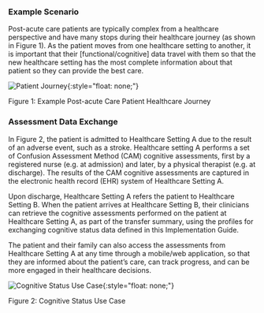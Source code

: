 <!-- cognitive_status_use_case.md {% comment %}
*****************************************************************************************
*                            WARNING: DO NOT EDIT THIS FILE                             *
*                                                                                       *
* This file is generated by SUSHI. Any edits you make to this file will be overwritten. *
*                                                                                       *
* To change the contents of this file, edit the original source file at:                *
* ig-data/input/pagecontent/cognitive_status_use_case.md                                *
*****************************************************************************************
{% endcomment %} -->
### Example Scenario

Post-acute care patients are typically complex from a healthcare perspective and have many stops during their healthcare journey (as shown in Figure 1).  As the patient moves from one healthcare setting to another, it is important that their [functional/cognitive] data travel with them so that the new healthcare setting has the most complete information about that patient so they can provide the best care.

![Patient Journey](Patient_Journey.png){:style="float: none;"}

Figure 1: Example Post-acute Care Patient Healthcare Journey


### Assessment Data Exchange

In Figure 2, the patient is admitted to Healthcare Setting A due to the result of an adverse event, such as a stroke.  Healthcare setting A performs a set of Confusion Assessment Method (CAM) cognitive assessments, first by a registered nurse (e.g. at admission) and later, by a physical therapist (e.g. at discharge).  The results of the CAM cognitive assessments are captured in the electronic health record (EHR) system of Healthcare Setting A.

Upon discharge, Healthcare Setting A refers the patient to Healthcare Setting B.  When the patient arrives at Healthcare Setting B, their clinicians can retrieve the cognitive assessments performed on the patient at Healthcare Setting A, as part of the transfer summary, using the profiles for exchanging cognitive status data defined in this Implementation Guide.

The patient and their family can also access the assessments from Healthcare Setting A at any time through a mobile/web application, so that they are informed about the patient’s care, can track progress, and can be more engaged in their healthcare decisions.

![Cognitive Status Use Case](Cognitive_Status_Use_Case.png){:style="float: none;"}

Figure 2: Cognitive Status Use Case